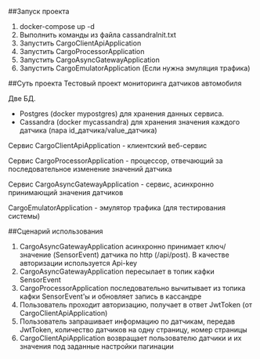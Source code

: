 ##Запуск проекта

1. docker-compose up -d
2. Выполнить команды из файла cassandraInit.txt
3. Запустить CargoClientApiApplication
4. Запустить CargoProcessorApplication
5. Запустить CargoAsyncGatewayApplication
6. Запустить CargoEmulatorApplication (Если нужна эмуляция трафика)




##Суть проекта
Тестовый проект мониторинга датчиков автомобиля

Две БД. 
- Postgres (docker mypostgres) для хранения данных сервиса.
- Cassandra (docker mycassandra) для хранения значения каждого датчика (пара id_датчика/value_датчика)

Сервис CargoClientApiApplication - клиентский веб-сервис

Сервис CargoProcessorApplication - процессор, отвечающий за последовательное изменение значений датчика

Сервис CargoAsyncGatewayApplication - сервис, асинхронно принимающий значения датчиков

CargoEmulatorApplication - эмулятор трафика (для тестирования системы)

##Сценарий использования
1. CargoAsyncGatewayApplication асинхронно принимает ключ/значение (SensorEvent) датчика по http (/api/post). В качестве авторизации используется Api-key
2. CargoAsyncGatewayApplication пересылает в топик кафки SensorEvent
3. CargoProcessorApplication последовательно вычитывает из топика кафки SensorEvent'ы и обновляет запись в кассандре
4. Пользователь проходит авторизацию, получает в ответ JwtToken (от CargoClientApiApplication)
5. Пользователь запрашивает информацию по датчикам, передав JwtToken, количество датчиков на одну страницу, номер страницы
6. CargoClientApiApplication возвращает пользователю датчики и их значения под заданные настройки пагинации
